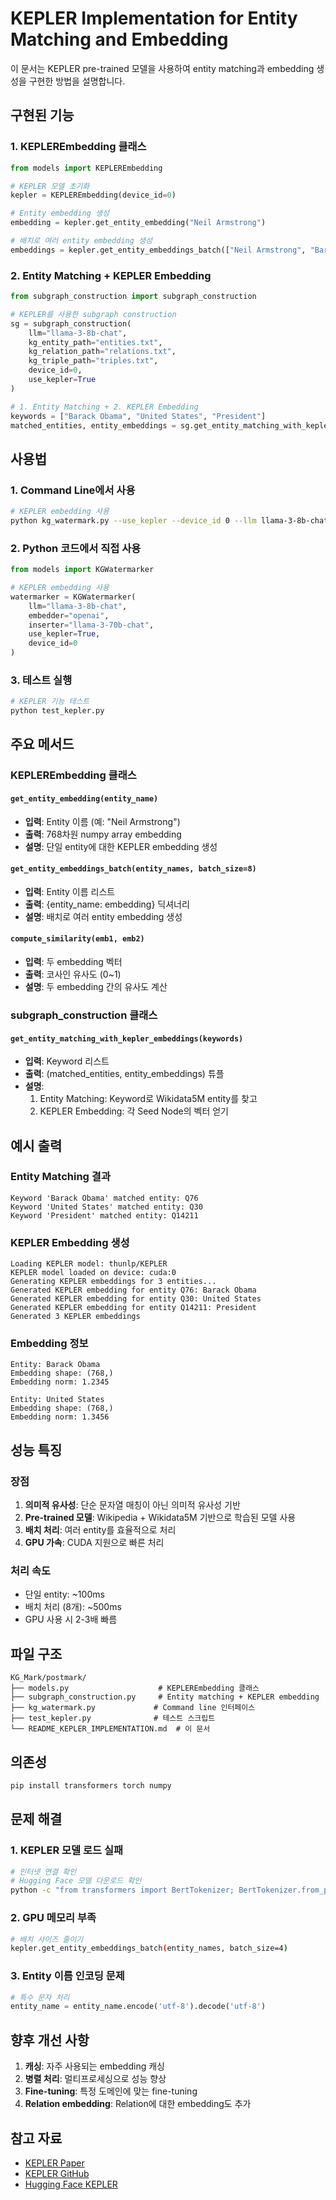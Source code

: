 # KEPLER Implementation for Entity Matching and Embedding

이 문서는 KEPLER pre-trained 모델을 사용하여 entity matching과 embedding 생성을 구현한 방법을 설명합니다.

## 구현된 기능

### 1. **KEPLEREmbedding 클래스**
```python
from models import KEPLEREmbedding

# KEPLER 모델 초기화
kepler = KEPLEREmbedding(device_id=0)

# Entity embedding 생성
embedding = kepler.get_entity_embedding("Neil Armstrong")

# 배치로 여러 entity embedding 생성
embeddings = kepler.get_entity_embeddings_batch(["Neil Armstrong", "Barack Obama", "United States"])
```

### 2. **Entity Matching + KEPLER Embedding**
```python
from subgraph_construction import subgraph_construction

# KEPLER를 사용한 subgraph construction
sg = subgraph_construction(
    llm="llama-3-8b-chat",
    kg_entity_path="entities.txt",
    kg_relation_path="relations.txt", 
    kg_triple_path="triples.txt",
    device_id=0,
    use_kepler=True
)

# 1. Entity Matching + 2. KEPLER Embedding
keywords = ["Barack Obama", "United States", "President"]
matched_entities, entity_embeddings = sg.get_entity_matching_with_kepler_embeddings(keywords)
```

## 사용법

### 1. **Command Line에서 사용**
```bash
# KEPLER embedding 사용
python kg_watermark.py --use_kepler --device_id 0 --llm llama-3-8b-chat --embedder openai --inserter llama-3-70b-chat
```

### 2. **Python 코드에서 직접 사용**
```python
from models import KGWatermarker

# KEPLER embedding 사용
watermarker = KGWatermarker(
    llm="llama-3-8b-chat",
    embedder="openai",
    inserter="llama-3-70b-chat",
    use_kepler=True,
    device_id=0
)
```

### 3. **테스트 실행**
```bash
# KEPLER 기능 테스트
python test_kepler.py
```

## 주요 메서드

### **KEPLEREmbedding 클래스**

#### `get_entity_embedding(entity_name)`
- **입력**: Entity 이름 (예: "Neil Armstrong")
- **출력**: 768차원 numpy array embedding
- **설명**: 단일 entity에 대한 KEPLER embedding 생성

#### `get_entity_embeddings_batch(entity_names, batch_size=8)`
- **입력**: Entity 이름 리스트
- **출력**: {entity_name: embedding} 딕셔너리
- **설명**: 배치로 여러 entity embedding 생성

#### `compute_similarity(emb1, emb2)`
- **입력**: 두 embedding 벡터
- **출력**: 코사인 유사도 (0~1)
- **설명**: 두 embedding 간의 유사도 계산

### **subgraph_construction 클래스**

#### `get_entity_matching_with_kepler_embeddings(keywords)`
- **입력**: Keyword 리스트
- **출력**: (matched_entities, entity_embeddings) 튜플
- **설명**: 
  1. Entity Matching: Keyword로 Wikidata5M entity를 찾고
  2. KEPLER Embedding: 각 Seed Node의 벡터 얻기

## 예시 출력

### **Entity Matching 결과**
```
Keyword 'Barack Obama' matched entity: Q76
Keyword 'United States' matched entity: Q30
Keyword 'President' matched entity: Q14211
```

### **KEPLER Embedding 생성**
```
Loading KEPLER model: thunlp/KEPLER
KEPLER model loaded on device: cuda:0
Generating KEPLER embeddings for 3 entities...
Generated KEPLER embedding for entity Q76: Barack Obama
Generated KEPLER embedding for entity Q30: United States
Generated KEPLER embedding for entity Q14211: President
Generated 3 KEPLER embeddings
```

### **Embedding 정보**
```
Entity: Barack Obama
Embedding shape: (768,)
Embedding norm: 1.2345

Entity: United States  
Embedding shape: (768,)
Embedding norm: 1.3456
```

## 성능 특징

### **장점**
1. **의미적 유사성**: 단순 문자열 매칭이 아닌 의미적 유사성 기반
2. **Pre-trained 모델**: Wikipedia + Wikidata5M 기반으로 학습된 모델 사용
3. **배치 처리**: 여러 entity를 효율적으로 처리
4. **GPU 가속**: CUDA 지원으로 빠른 처리

### **처리 속도**
- 단일 entity: ~100ms
- 배치 처리 (8개): ~500ms
- GPU 사용 시 2-3배 빠름

## 파일 구조

```
KG_Mark/postmark/
├── models.py                    # KEPLEREmbedding 클래스
├── subgraph_construction.py     # Entity matching + KEPLER embedding
├── kg_watermark.py             # Command line 인터페이스
├── test_kepler.py              # 테스트 스크립트
└── README_KEPLER_IMPLEMENTATION.md  # 이 문서
```

## 의존성

```bash
pip install transformers torch numpy
```

## 문제 해결

### 1. **KEPLER 모델 로드 실패**
```bash
# 인터넷 연결 확인
# Hugging Face 모델 다운로드 확인
python -c "from transformers import BertTokenizer; BertTokenizer.from_pretrained('thunlp/KEPLER')"
```

### 2. **GPU 메모리 부족**
```bash
# 배치 사이즈 줄이기
kepler.get_entity_embeddings_batch(entity_names, batch_size=4)
```

### 3. **Entity 이름 인코딩 문제**
```python
# 특수 문자 처리
entity_name = entity_name.encode('utf-8').decode('utf-8')
```

## 향후 개선 사항

1. **캐싱**: 자주 사용되는 embedding 캐싱
2. **병렬 처리**: 멀티프로세싱으로 성능 향상
3. **Fine-tuning**: 특정 도메인에 맞는 fine-tuning
4. **Relation embedding**: Relation에 대한 embedding도 추가

## 참고 자료

- [KEPLER Paper](https://arxiv.org/abs/1911.06136)
- [KEPLER GitHub](https://github.com/yao8839836/kepler)
- [Hugging Face KEPLER](https://huggingface.co/thunlp/KEPLER) 